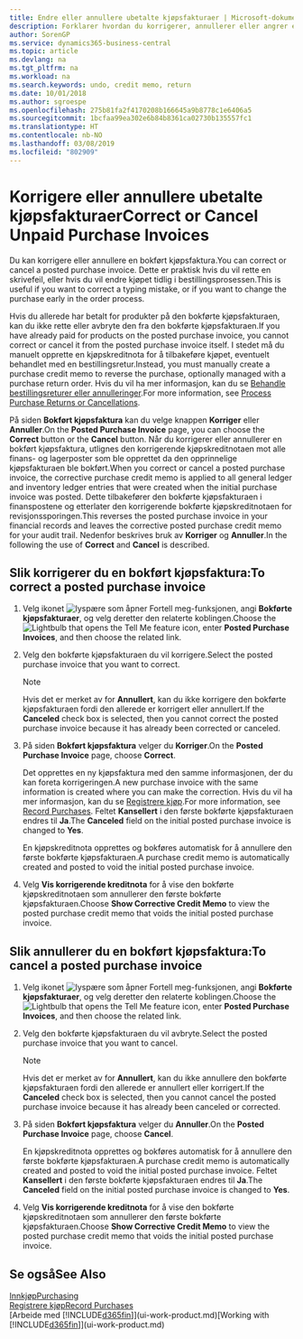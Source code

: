 ```yaml
---
title: Endre eller annullere ubetalte kjøpsfakturaer | Microsoft-dokumentasjon
description: Forklarer hvordan du korrigerer, annullerer eller angrer en bokført kjøpsfaktura og oppretter en kjøpskreditnota automatisk.
author: SorenGP
ms.service: dynamics365-business-central
ms.topic: article
ms.devlang: na
ms.tgt_pltfrm: na
ms.workload: na
ms.search.keywords: undo, credit memo, return
ms.date: 10/01/2018
ms.author: sgroespe
ms.openlocfilehash: 275b81fa2f4170208b166645a9b8778c1e6406a5
ms.sourcegitcommit: 1bcfaa99ea302e6b84b8361ca02730b135557fc1
ms.translationtype: HT
ms.contentlocale: nb-NO
ms.lasthandoff: 03/08/2019
ms.locfileid: "802909"
---
```

# <a name="correct-or-cancel-unpaid-purchase-invoices"></a><span data-ttu-id="546d3-103">Korrigere eller annullere ubetalte kjøpsfakturaer</span><span class="sxs-lookup"><span data-stu-id="546d3-103">Correct or Cancel Unpaid Purchase Invoices</span></span>
<span data-ttu-id="546d3-104">Du kan korrigere eller annullere en bokført kjøpsfaktura.</span><span class="sxs-lookup"><span data-stu-id="546d3-104">You can correct or cancel a posted purchase invoice.</span></span> <span data-ttu-id="546d3-105">Dette er praktisk hvis du vil rette en skrivefeil, eller hvis du vil endre kjøpet tidlig i bestillingsprosessen.</span><span class="sxs-lookup"><span data-stu-id="546d3-105">This is useful if you want to correct a typing mistake, or if you want to change the purchase early in the order process.</span></span>

<span data-ttu-id="546d3-106">Hvis du allerede har betalt for produkter på den bokførte kjøpsfakturaen, kan du ikke rette eller avbryte den fra den bokførte kjøpsfakturaen.</span><span class="sxs-lookup"><span data-stu-id="546d3-106">If you have already paid for products on the posted purchase invoice, you cannot correct or cancel it from the posted purchase invoice itself.</span></span> <span data-ttu-id="546d3-107">I stedet må du manuelt opprette en kjøpskreditnota for å tilbakeføre kjøpet, eventuelt behandlet med en bestillingsretur.</span><span class="sxs-lookup"><span data-stu-id="546d3-107">Instead, you must manually create a purchase credit memo to reverse the purchase, optionally managed with a purchase return order.</span></span> <span data-ttu-id="546d3-108">Hvis du vil ha mer informasjon, kan du se [Behandle bestillingsreturer eller annulleringer](purchasing-how-process-purchase-returns-cancellations.md).</span><span class="sxs-lookup"><span data-stu-id="546d3-108">For more information, see [Process Purchase Returns or Cancellations](purchasing-how-process-purchase-returns-cancellations.md).</span></span>

<span data-ttu-id="546d3-109">På siden **Bokført kjøpsfaktura** kan du velge knappen **Korriger** eller **Annuller**.</span><span class="sxs-lookup"><span data-stu-id="546d3-109">On the **Posted Purchase Invoice** page, you can choose the **Correct** button or the **Cancel** button.</span></span> <span data-ttu-id="546d3-110">Når du korrigerer eller annullerer en bokført kjøpsfaktura, utlignes den korrigerende kjøpskreditnotaen mot alle finans- og lagerposter som ble opprettet da den opprinnelige kjøpsfakturaen ble bokført.</span><span class="sxs-lookup"><span data-stu-id="546d3-110">When you correct or cancel a posted purchase invoice, the corrective purchase credit memo is applied to all general ledger and inventory ledger entries that were created when the initial purchase invoice was posted.</span></span> <span data-ttu-id="546d3-111">Dette tilbakefører den bokførte kjøpsfakturaen i finanspostene og etterlater den korrigerende bokførte kjøpskreditnotaen for revisjonssporingen.</span><span class="sxs-lookup"><span data-stu-id="546d3-111">This reverses the posted purchase invoice in your financial records and leaves the corrective posted purchase credit memo for your audit trail.</span></span> <span data-ttu-id="546d3-112">Nedenfor beskrives bruk av **Korriger** og **Annuller**.</span><span class="sxs-lookup"><span data-stu-id="546d3-112">In the following the use of **Correct** and **Cancel** is described.</span></span>

## <a name="to-correct-a-posted-purchase-invoice"></a><span data-ttu-id="546d3-113">Slik korrigerer du en bokført kjøpsfaktura:</span><span class="sxs-lookup"><span data-stu-id="546d3-113">To correct a posted purchase invoice</span></span>
1. <span data-ttu-id="546d3-114">Velg ikonet ![lyspære som åpner Fortell meg-funksjonen](media/ui-search/search_small.png "Fortell hva du vil gjøre"), angi **Bokførte kjøpsfakturaer**, og velg deretter den relaterte koblingen.</span><span class="sxs-lookup"><span data-stu-id="546d3-114">Choose the ![Lightbulb that opens the Tell Me feature](media/ui-search/search_small.png "Tell me what you want to do") icon, enter **Posted Purchase Invoices**, and then choose the related link.</span></span>  
2. <span data-ttu-id="546d3-115">Velg den bokførte kjøpsfakturaen du vil korrigere.</span><span class="sxs-lookup"><span data-stu-id="546d3-115">Select the posted purchase invoice that you want to correct.</span></span>  

    > [!NOTE]  
    >   <span data-ttu-id="546d3-116">Hvis det er merket av for **Annullert**, kan du ikke korrigere den bokførte kjøpsfakturaen fordi den allerede er korrigert eller annullert.</span><span class="sxs-lookup"><span data-stu-id="546d3-116">If the **Canceled** check box is selected, then you cannot correct the posted purchase invoice because it has already been corrected or canceled.</span></span>
3. <span data-ttu-id="546d3-117">På siden **Bokført kjøpsfaktura** velger du **Korriger**.</span><span class="sxs-lookup"><span data-stu-id="546d3-117">On the **Posted Purchase Invoice** page, choose **Correct**.</span></span>

    <span data-ttu-id="546d3-118">Det opprettes en ny kjøpsfaktura med den samme informasjonen, der du kan foreta korrigeringen.</span><span class="sxs-lookup"><span data-stu-id="546d3-118">A new purchase invoice with the same information is created where you can make the correction.</span></span> <span data-ttu-id="546d3-119">Hvis du vil ha mer informasjon, kan du se [Registrere kjøp](purchasing-how-record-purchases.md).</span><span class="sxs-lookup"><span data-stu-id="546d3-119">For more information, see [Record Purchases](purchasing-how-record-purchases.md).</span></span> <span data-ttu-id="546d3-120">Feltet **Kansellert** i den første bokførte kjøpsfakturaen endres til **Ja**.</span><span class="sxs-lookup"><span data-stu-id="546d3-120">The **Canceled** field on the initial posted purchase invoice is changed to **Yes**.</span></span>

    <span data-ttu-id="546d3-121">En kjøpskreditnota opprettes og bokføres automatisk for å annullere den første bokførte kjøpsfakturaen.</span><span class="sxs-lookup"><span data-stu-id="546d3-121">A purchase credit memo is automatically created and posted to void the initial posted purchase invoice.</span></span>
4. <span data-ttu-id="546d3-122">Velg **Vis korrigerende kreditnota** for å vise den bokførte kjøpskreditnotaen som annullerer den første bokførte kjøpsfakturaen.</span><span class="sxs-lookup"><span data-stu-id="546d3-122">Choose **Show Corrective Credit Memo** to view the posted purchase credit memo that voids the initial posted purchase invoice.</span></span>

## <a name="to-cancel-a-posted-purchase-invoice"></a><span data-ttu-id="546d3-123">Slik annullerer du en bokført kjøpsfaktura:</span><span class="sxs-lookup"><span data-stu-id="546d3-123">To cancel a posted purchase invoice</span></span>
1. <span data-ttu-id="546d3-124">Velg ikonet ![lyspære som åpner Fortell meg-funksjonen](media/ui-search/search_small.png "Fortell hva du vil gjøre"), angi **Bokførte kjøpsfakturaer**, og velg deretter den relaterte koblingen.</span><span class="sxs-lookup"><span data-stu-id="546d3-124">Choose the ![Lightbulb that opens the Tell Me feature](media/ui-search/search_small.png "Tell me what you want to do") icon, enter **Posted Purchase Invoices**, and then choose the related link.</span></span>  
2. <span data-ttu-id="546d3-125">Velg den bokførte kjøpsfakturaen du vil avbryte.</span><span class="sxs-lookup"><span data-stu-id="546d3-125">Select the posted purchase invoice that you want to cancel.</span></span>

    > [!NOTE]  
    >   <span data-ttu-id="546d3-126">Hvis det er merket av for **Annullert**, kan du ikke annullere den bokførte kjøpsfakturaen fordi den allerede er annullert eller korrigert.</span><span class="sxs-lookup"><span data-stu-id="546d3-126">If the **Canceled** check box is selected, then you cannot cancel the posted purchase invoice because it has already been canceled or corrected.</span></span>
3. <span data-ttu-id="546d3-127">På siden **Bokført kjøpsfaktura** velger du **Annuller**.</span><span class="sxs-lookup"><span data-stu-id="546d3-127">On the **Posted Purchase Invoice** page, choose **Cancel**.</span></span>

    <span data-ttu-id="546d3-128">En kjøpskreditnota opprettes og bokføres automatisk for å annullere den første bokførte kjøpsfakturaen.</span><span class="sxs-lookup"><span data-stu-id="546d3-128">A purchase credit memo is automatically created and posted to void the initial posted purchase invoice.</span></span> <span data-ttu-id="546d3-129">Feltet **Kansellert** i den første bokførte kjøpsfakturaen endres til **Ja**.</span><span class="sxs-lookup"><span data-stu-id="546d3-129">The **Canceled** field on the initial posted purchase invoice is changed to **Yes**.</span></span>
4. <span data-ttu-id="546d3-130">Velg **Vis korrigerende kreditnota** for å vise den bokførte kjøpskreditnotaen som annullerer den første bokførte kjøpsfakturaen.</span><span class="sxs-lookup"><span data-stu-id="546d3-130">Choose **Show Corrective Credit Memo** to view the posted purchase credit memo that voids the initial posted purchase invoice.</span></span>

## <a name="see-also"></a><span data-ttu-id="546d3-131">Se også</span><span class="sxs-lookup"><span data-stu-id="546d3-131">See Also</span></span>
[<span data-ttu-id="546d3-132">Innkjøp</span><span class="sxs-lookup"><span data-stu-id="546d3-132">Purchasing</span></span>](purchasing-manage-purchasing.md)  
[<span data-ttu-id="546d3-133">Registrere kjøp</span><span class="sxs-lookup"><span data-stu-id="546d3-133">Record Purchases</span></span>](purchasing-how-record-purchases.md)  
<span data-ttu-id="546d3-134">[Arbeide med [!INCLUDE[d365fin](includes/d365fin_md.md)]](ui-work-product.md)</span><span class="sxs-lookup"><span data-stu-id="546d3-134">[Working with [!INCLUDE[d365fin](includes/d365fin_md.md)]](ui-work-product.md)</span></span>
